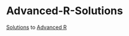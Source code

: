 # Advanced-R-Solutions

[Solutions](https://bookdown.org/Tazinho/Advanced-R-Solutions/) to [Advanced R](http://adv-r.had.co.nz/)